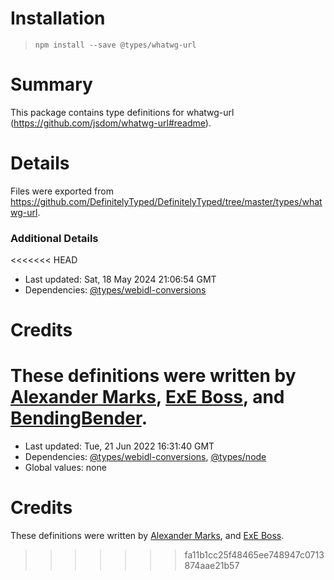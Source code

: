 # Installation
> `npm install --save @types/whatwg-url`

# Summary
This package contains type definitions for whatwg-url (https://github.com/jsdom/whatwg-url#readme).

# Details
Files were exported from https://github.com/DefinitelyTyped/DefinitelyTyped/tree/master/types/whatwg-url.

### Additional Details
<<<<<<< HEAD
 * Last updated: Sat, 18 May 2024 21:06:54 GMT
 * Dependencies: [@types/webidl-conversions](https://npmjs.com/package/@types/webidl-conversions)

# Credits
These definitions were written by [Alexander Marks](https://github.com/aomarks), [ExE Boss](https://github.com/ExE-Boss), and [BendingBender](https://github.com/BendingBender).
=======
 * Last updated: Tue, 21 Jun 2022 16:31:40 GMT
 * Dependencies: [@types/webidl-conversions](https://npmjs.com/package/@types/webidl-conversions), [@types/node](https://npmjs.com/package/@types/node)
 * Global values: none

# Credits
These definitions were written by [Alexander Marks](https://github.com/aomarks), and [ExE Boss](https://github.com/ExE-Boss).
>>>>>>> fa11b1cc25f48465ee748947c0713874aae21b57
